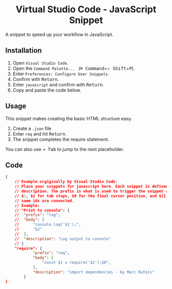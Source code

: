 <h1 align="center">Virtual Studio Code - JavaScript Snippet</h1>
A snippet to speed up your workflow in JavaScript.

## Installation
1. Open `Visual Studio Code`.
2. Open the `Command Palette... ` (<kbd>⌘ Command</kbd>+<kbd>⇧ Shift</kbd>+<kbd>P</kbd>).
3. Enter `Preferences: Configure User Snippets`.
4. Confirm with <kbd>Return</kbd>.
5. Enter `javascript` and confirm with <kbd>Return</kbd>.
6. Copy and paste the code below.

## Usage
This snippet makes creating the basic HTML structure easy.
1. Create a `.json` file
2. Enter `req` and hit <kbd>Return</kbd>.
3. The snippet completes the require statement.

You can also use <kbd>⇥ Tab</kbd> to jump to the next placeholder.

## Code
```json
{
    // Example orgiginally by Visual Studio Code:
	// Place your snippets for javascript here. Each snippet is defined under a snippet name and has a prefix, body and 
	// description. The prefix is what is used to trigger the snippet and the body will be expanded and inserted. Possible variables are:
	// $1, $2 for tab stops, $0 for the final cursor position, and ${1:label}, ${2:another} for placeholders. Placeholders with the 
	// same ids are connected.
	// Example:
	// "Print to console": {
	// 	"prefix": "log",
	// 	"body": [
	// 		"console.log('$1');",
	// 		"$2"
	// 	],
	// 	"description": "Log output to console"
	// }
	"require": {
		 	"prefix": "req",
		 	"body": [
				"const $1 = require('$2');$0",
			],
			"description": "import dependencies - by Marc Rufeis"
		}
}
```
